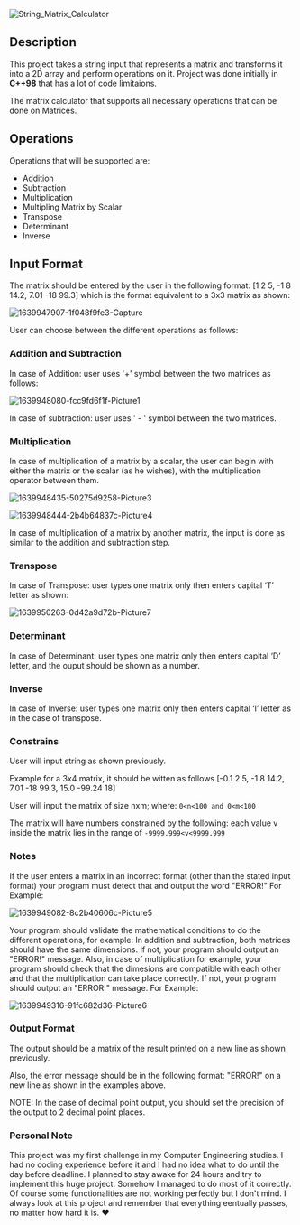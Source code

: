 ![String_Matrix_Calculator](https://github.com/AbdoSalah22/String-Matrix-Calculator/assets/94136052/29ea3852-df28-4519-b7d9-caac7cf76813)

## Description
This project takes a string input that represents a matrix and transforms it into a 2D array and perform operations on it. Project was done initially in **C++98** that has a lot of code limitaions.

The matrix calculator that supports all necessary operations that can be done on Matrices.

## Operations
Operations that will be supported are:
- Addition
- Subtraction
- Multiplication
- Multipling Matrix by Scalar
- Transpose
- Determinant
- Inverse

## Input Format
The matrix should be entered by the user in the following format: [1 2 5, -1 8 14.2, 7.01 -18 99.3] which is the format equivalent to a 3x3 matrix as shown:

![1639947907-1f048f9fe3-Capture](https://github.com/AbdoSalah22/String-Matrix-Calculator/assets/94136052/7609ef7f-7857-42ef-b6b3-a6cd6f360c2f)

User can choose between the different operations as follows:

### Addition and Subtraction
In case of Addition: user uses '+' symbol between the two matrices as follows:

![1639948080-fcc9fd6f1f-Picture1](https://github.com/AbdoSalah22/String-Matrix-Calculator/assets/94136052/ab0e3415-7a76-46ee-8503-cea9854a49bb)

In case of subtraction: user uses ' - ' symbol between the two matrices.

### Multiplication
In case of multiplication of a matrix by a scalar, the user can begin with either the matrix or the scalar (as he wishes), with the multiplication operator between them.

![1639948435-50275d9258-Picture3](https://github.com/AbdoSalah22/String-Matrix-Calculator/assets/94136052/2b44992d-2194-46a4-895e-97db81efd914)

![1639948444-2b4b64837c-Picture4](https://github.com/AbdoSalah22/String-Matrix-Calculator/assets/94136052/be480a9b-4ffd-4f94-af23-588f6ccf9b72)

In case of multiplication of a matrix by another matrix, the input is done as similar to the addition and subtraction step.

### Transpose
In case of Transpose: user types one matrix only then enters capital ‘T’ letter as shown:

![1639950263-0d42a9d72b-Picture7](https://github.com/AbdoSalah22/String-Matrix-Calculator/assets/94136052/a38ae29d-528e-4651-9a21-460d5598ffaf)

### Determinant
In case of Determinant: user types one matrix only then enters capital ‘D’ letter, and the ouput should be shown as a number.

### Inverse
In case of Inverse: user types one matrix only then enters capital ‘I’ letter as in the case of transpose.

### Constrains
User will input string as shown previously.

Example for a 3x4 matrix, it should be witten as follows [-0.1 2 5, -1 8 14.2, 7.01 -18 99.3, 15.0 -99.24 18]

User will input the matrix of size nxm; where: `0<n<100 and 0<m<100`

The matrix will have numbers constrained by the following: each value v inside the matrix lies in the range of `-9999.999<v<9999.999`

### Notes
If the user enters a matrix in an incorrect format (other than the stated input format) your program must detect that and output the word "ERROR!" For Example:

![1639949082-8c2b40606c-Picture5](https://github.com/AbdoSalah22/String-Matrix-Calculator/assets/94136052/d9ded296-28b3-481e-9323-068630a39e07)

Your program should validate the mathematical conditions to do the different operations, for example: In addition and subtraction, both matrices should have the same dimensions. If not, your program should output an "ERROR!" message. Also, in case of multiplication for example, your program should check that the dimesions are compatible with each other and that the multiplication can take place correctly. If not, your program should output an "ERROR!" message. For Example:

![1639949316-91fc682d36-Picture6](https://github.com/AbdoSalah22/String-Matrix-Calculator/assets/94136052/366964cf-fe89-41ad-9ebb-879c20db3894)

### Output Format
The output should be a matrix of the result printed on a new line as shown previously.

Also, the error message should be in the following format: "ERROR!" on a new line as shown in the examples above.

NOTE: In the case of decimal point output, you should set the precision of the output to 2 decimal point places.


### Personal Note
This project was my first challenge in my Computer Engineering studies. I had no coding experience before it and I had no idea what to do until the day before deadline. I planned to stay awake for 24 hours and try to implement this huge project. Somehow I managed to do most of it correctly. Of course some functionalities are not working perfectly but I don't mind. I always look at this project and remember that everything eentually passes, no matter how hard it is. ❤️


